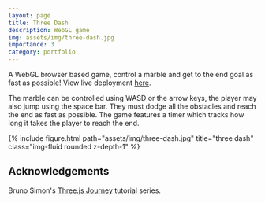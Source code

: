 ```yaml
---
layout: page
title: Three Dash
description: WebGL game
img: assets/img/three-dash.jpg
importance: 3
category: portfolio
---
```


A WebGL browser based game, control a marble and get to the end goal as fast as possible! View live deployment <a href="https://three-dash.vercel.app/">here</a>.

The marble can be controlled using WASD or the arrow keys, the player may also jump using the space bar. They must dodge all the obstacles and reach the end as fast as possible. The game features a timer which tracks how long it takes the player to reach the end.

<div class="row">
    <div class="col-sm mt-3 mt-md-0">
        {% include figure.html path="assets/img/three-dash.jpg" title="three dash" class="img-fluid rounded z-depth-1" %}
    </div>
</div>

<h2>Acknowledgements</h2>
Bruno Simon's <a href="https://threejs-journey.com/">Three.js Journey</a> tutorial series.